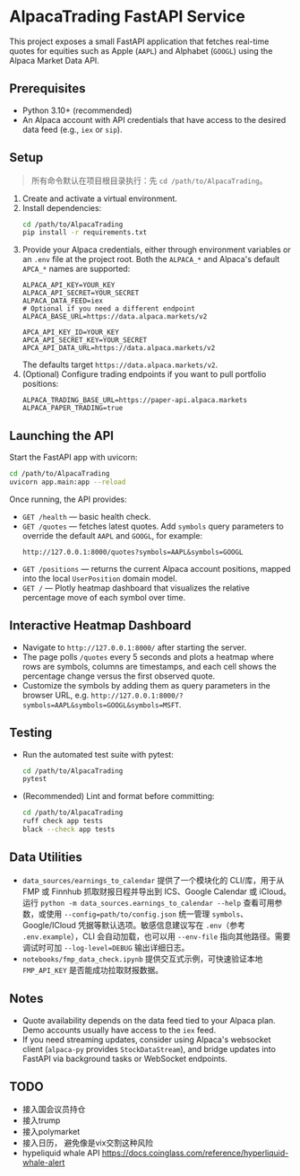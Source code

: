 # AlpacaTrading FastAPI Service

This project exposes a small FastAPI application that fetches real-time quotes for equities such as Apple (`AAPL`) and Alphabet (`GOOGL`) using the Alpaca Market Data API.

## Prerequisites

- Python 3.10+ (recommended)
- An Alpaca account with API credentials that have access to the desired data feed (e.g., `iex` or `sip`).

## Setup

> 所有命令默认在项目根目录执行：先 `cd /path/to/AlpacaTrading`。

1. Create and activate a virtual environment.
2. Install dependencies:
   ```bash
   cd /path/to/AlpacaTrading
   pip install -r requirements.txt
   ```
3. Provide your Alpaca credentials, either through environment variables or an `.env` file at the project root. Both the `ALPACA_*` and Alpaca's default `APCA_*` names are supported:
   ```
   ALPACA_API_KEY=YOUR_KEY
   ALPACA_API_SECRET=YOUR_SECRET
   ALPACA_DATA_FEED=iex
   # Optional if you need a different endpoint
   ALPACA_BASE_URL=https://data.alpaca.markets/v2
   ```
   ```
   APCA_API_KEY_ID=YOUR_KEY
   APCA_API_SECRET_KEY=YOUR_SECRET
   APCA_API_DATA_URL=https://data.alpaca.markets/v2
   ```
   The defaults target `https://data.alpaca.markets/v2`.
4. (Optional) Configure trading endpoints if you want to pull portfolio positions:
   ```
   ALPACA_TRADING_BASE_URL=https://paper-api.alpaca.markets
   ALPACA_PAPER_TRADING=true
   ```

## Launching the API

Start the FastAPI app with uvicorn:

```bash
cd /path/to/AlpacaTrading
uvicorn app.main:app --reload
```

Once running, the API provides:

- `GET /health` — basic health check.
- `GET /quotes` — fetches latest quotes. Add `symbols` query parameters to override the default `AAPL` and `GOOGL`, for example:
  ```
  http://127.0.0.1:8000/quotes?symbols=AAPL&symbols=GOOGL
  ```
- `GET /positions` — returns the current Alpaca account positions, mapped into the local `UserPosition` domain model.
- `GET /` — Plotly heatmap dashboard that visualizes the relative percentage move of each symbol over time.

## Interactive Heatmap Dashboard

- Navigate to `http://127.0.0.1:8000/` after starting the server.
- The page polls `/quotes` every 5 seconds and plots a heatmap where rows are symbols, columns are timestamps, and each cell shows the percentage change versus the first observed quote.
- Customize the symbols by adding them as query parameters in the browser URL, e.g. `http://127.0.0.1:8000/?symbols=AAPL&symbols=GOOGL&symbols=MSFT`.

## Testing

- Run the automated test suite with pytest:
  ```bash
  cd /path/to/AlpacaTrading
  pytest
  ```
- (Recommended) Lint and format before committing:
  ```bash
  cd /path/to/AlpacaTrading
  ruff check app tests
  black --check app tests
  ```

## Data Utilities

- `data_sources/earnings_to_calendar` 提供了一个模块化的 CLI/库，用于从 FMP 或 Finnhub 抓取财报日程并导出到 ICS、Google Calendar 或 iCloud。运行 `python -m data_sources.earnings_to_calendar --help` 查看可用参数，或使用 `--config=path/to/config.json` 统一管理 `symbols`、Google/ICloud 凭据等默认选项。敏感信息建议写在 `.env`（参考 `.env.example`），CLI 会自动加载，也可以用 `--env-file` 指向其他路径。需要调试时可加 `--log-level=DEBUG` 输出详细日志。
- `notebooks/fmp_data_check.ipynb` 提供交互式示例，可快速验证本地 `FMP_API_KEY` 是否能成功拉取财报数据。

## Notes

- Quote availability depends on the data feed tied to your Alpaca plan. Demo accounts usually have access to the `iex` feed.
- If you need streaming updates, consider using Alpaca's websocket client (`alpaca-py` provides `StockDataStream`), and bridge updates into FastAPI via background tasks or WebSocket endpoints.

## TODO

- 接入国会议员持仓
- 接入trump
- 接入polymarket
- 接入日历， 避免像是vix交割这种风险
- hypeliquid whale API https://docs.coinglass.com/reference/hyperliquid-whale-alert
